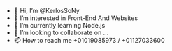 - 👋 Hi, I’m @KerlosSoNy
- 👀 I’m interested in Front-End And Websites
- 🌱 I’m currently learning Node.js
- 💞️ I’m looking to collaborate on ...
- 📫 How to reach me +01019085973 / +01127033600

<!---
KerlosSoNy/KerlosSoNy is a ✨ special ✨ repository because its `README.md` (this file) appears on your GitHub profile.
You can click the Preview link to take a look at your changes.
--->
